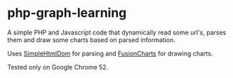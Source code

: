 # php-graph-learning

A simple PHP and Javascript code that dynamically read some url's, parses them and draw some charts based on parsed information.

Uses [SimpleHtmlDom](http://simplehtmldom.sourceforge.net) for parsing and [FusionCharts](http://www.fusioncharts.com) for drawing charts.

Tested only on Google Chrome 52.
